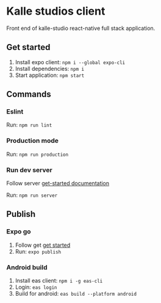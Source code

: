 # Kalle studios client

Front end of kalle-studio react-native full stack application.

## Get started
1. Install expo client: `npm i --global expo-cli`
2. Install dependencies: `npm i`
3. Start application: `npm start`

## Commands

### Eslint

Run: `npm run lint`

### Production mode

Run: `npm run production`

### Run dev server
Follow server [get-started documentation](../server/README.md#get-started)

Run: `npm run server`

## Publish

### Expo go 

1. Follow get [get started](#get-started)
2. Run: `expo publish`

### Android build
1. Install eas client: `npm i -g eas-cli`
2. Login: `eas login`
3. Build for android: `eas build --platform android`